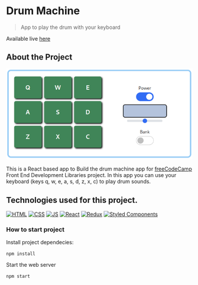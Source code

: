 # **Drum Machine**

> App to play the drum with your keyboard

Available live [here](https://fernet87.github.io/drum-machine/) 

## About the Project

<p align="center">
  <img src="./src/assets/screenshot.png" />
</p>

This is a React based app to Build the drum machine app for [freeCodeCamp](https://www.freecodecamp.org/learn/front-end-development-libraries/front-end-development-libraries-projects/build-a-drum-machine) Front End Development Libraries project.
In this app you can use your keyboard (keys q, w, e, a, s, d, z, x, c) to play drum sounds.

## **Technologies used for this project.**

[<img src='https://img.icons8.com/color/96/000000/html-5--v1.png' alt='HTML' width='50px'/>](https://html.spec.whatwg.org/multipage/) [<img src='https://img.icons8.com/color/96/000000/css3.png' alt='CSS' width='50px'/>](https://www.css3.com/) [<img src='https://img.icons8.com/color/96/000000/javascript--v1.png' alt='JS' width='50px'/>](https://developer.mozilla.org/en-US/docs/Web/JavaScript)
[<img src='https://img.icons8.com/officel/80/000000/react.png' alt='React' width='50px'/>](https://reactjs.org/) [<img src='https://img.icons8.com/color/96/000000/redux.png' alt='Redux' width='50px'/>](https://redux.js.org/) [<img src='https://img.icons8.com/color/96/000000/styled-components.png' alt='Styled Components' width='50px'/>](https://styled-components.com/)

### **How to start project**

Install project dependecies:

```
npm install
```

Start the web server

```
npm start
```
